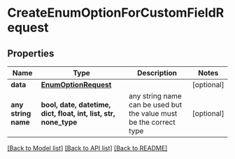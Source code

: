 # CreateEnumOptionForCustomFieldRequest


## Properties
Name | Type | Description | Notes
------------ | ------------- | ------------- | -------------
**data** | [**EnumOptionRequest**](EnumOptionRequest.md) |  | [optional] 
**any string name** | **bool, date, datetime, dict, float, int, list, str, none_type** | any string name can be used but the value must be the correct type | [optional]

[[Back to Model list]](../README.md#documentation-for-models) [[Back to API list]](../README.md#documentation-for-api-endpoints) [[Back to README]](../README.md)



